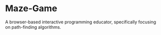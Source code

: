 # Maze-Game
A browser-based interactive programming educator, specifically focusing on path-finding algorithms.

